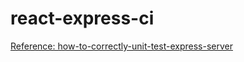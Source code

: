 # react-express-ci
[Reference: how-to-correctly-unit-test-express-server](https://glebbahmutov.com/blog/how-to-correctly-unit-test-express-server/)